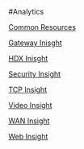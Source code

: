 #Analytics

[Common Resources](configuration/analytics/common-resources/common-resources.md)
[Gateway Inisght](configuration/analytics/gateway-inisght/gateway-inisght.md)
[HDX Inisght](configuration/analytics/hdx-inisght/hdx-inisght.md)
[Security Insight](configuration/analytics/security-insight/security-insight.md)
[TCP Insight](configuration/analytics/tcp-insight/tcp-insight.md)
[Video Insight](configuration/analytics/video-insight/video-insight.md)
[WAN Insight](configuration/analytics/wan-insight/wan-insight.md)
[Web Insight](configuration/analytics/web-insight/web-insight.md)


